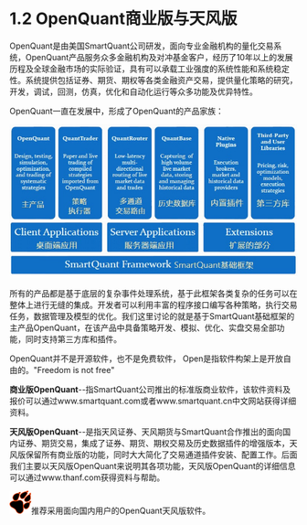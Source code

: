 # 1.2 OpenQuant商业版与天风版

OpenQuant是由美国SmartQuant公司研发，面向专业金融机构的量化交易系统，OpenQuant产品服务众多金融机构及对冲基金客户，经历了10年以上的发展历程及全球金融市场的实际验证，具有可以承载工业强度的系统性能和系统稳定性。系统提供包括证券、期货、期权等各类金融资产交易，提供量化策略的研究，开发，调试，回测，仿真，优化和自动化运行等众多功能及优异特性。

OpenQuant一直在发展中，形成了OpenQuant的产品家族：

![](/images/openquantframework.jpg)

所有的产品都是基于底层的复杂事件处理系统，基于此框架各类复杂的任务可以在整体上进行无缝的集成。开发者可以利用丰富的程序接口编写各种策略，执行交易任务，数据管理及模型的优化。我们这里讨论的就是基于SmartQuant基础框架的主产品OpenQuant，在该产品中具备策略开发、模拟、优化、实盘交易全部功能，同时支持第三方库和插件。

OpenQuant并不是开源软件，也不是免费软件， Open是指软件构架上是开放自由的。"Freedom is not free"

**商业版OpenQuant**--指SmartQuant公司推出的标准版商业软件，该软件资料及报价可以通过www.smartquant.com或者www.smartquant.cn中文网站获得详细资料。

**天风版OpenQuant**--是指天风证券、天风期货与SmartQuant合作推出的面向国内证券、期货交易，集成了证券、期货、期权交易及历史数据插件的增强版本，天风版保留所有商业版的功能，同时大大简化了交易通道插件安装、配置工作。后面我们主要以天风版OpenQuant来说明其各项功能，天风版OpenQuant的详细信息可以通过www.thanf.com获得资料与帮助。



![](/.gitbook/assets/icon_paw.png)推荐采用面向国内用户的OpenQuant天风版软件。

